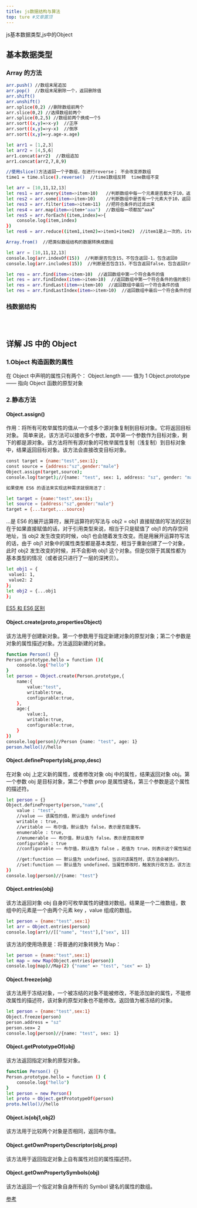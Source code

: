 ```yaml
---
title: js数据结构与算法
top: ture #文章置顶
---
```


js基本数据类型,js中的Object

<!-- more -->

## 基本数据类型

### Array 的方法

```bash
arr.push() //数组末尾追加
arr.pop()  //数组末尾删除一个，返回删除值
arr.shift()
arr.unshift()
arr.splice(0,2) //删除数组前两个
arr.slice(0,2) //选择数组前两个
arr.splice(0,2,5) //数组前两个换成一个5
arr.sort((x,y)=>x-y)  //正序
arr.sort((x,y)=>y-x)  //倒序
arr.sort((x,y)=>y.age-x.age)

let arr1 = [1,2,3]
let arr2 = [4,5,6]
arr1.concat(arr2)  //数组追加
arr1.concat(arr2,7,8,9)

//使用slice()方法返回一个子数组，在进行reverse； 不会改变原数组
time1 = time.slice().reverse()  //time1数组反转  time数组不变
```

```bash
let arr = [10,11,12,13]
let res1 = arr.every(item=>item>10)   //判断数组中每一个元素是否都大于10，返回true或false
let res2 = arr.some(item=>item>10)    //判断数组中是否有一个元素大于10，返回true或false
let res3 = arr.filter(item=>item>11)  //把符合条件的过滤出来
let res4 = arr.map(item=>item+"aaa")  //数组每一项都加“aaa”
let res5 = arr.forEach((item,index)=>{
    console.log(item,index)
})
let res6 = arr.reduce((item1,item2)=>item1+item2)  //item1是上一次的，item是这一次的。这个实现的是数组累加
```

```bash
Array.from()  //把类似数组结构的数据转换成数组
```

```bash
let arr = [10,11,12,13]
console.log(arr.indexOf(15))  //判断是否包含15，不包含返回-1，包含返回0
console.log(arr.includes(15))  //判断是否包含15，不包含返回false，包含返回true

let res = arr.find(item=>item>10)  //返回数组中第一个符合条件的值
let res = arr.findIndex(item=>item>10)  //返回数组中第一个符合条件的值的索引值
let res = arr.findLast(item=>item>10)  //返回数组中最后一个符合条件的值
let res = arr.findLastIndex(item=>item>10)  //返回数组中最后一个符合条件的值的索引值
```

### 栈数据结构


```bash

```

```bash

```

```bash

```

## 详解 JS 中的 Object 

### 1.Object 构造函数的属性

在 Object 中声明的属性只有两个：
Object.length —— 值为 1
Object.prototype —— 指向 Object 函数的原型对象

### 2.静态方法

#### Object.assign()

作用：将所有可枚举属性的值从一个或多个源对象复制到目标对象。它将返回目标对象。
简单来说，该方法可以接收多个参数，其中第一个参数作为目标对象，剩下的都是源对象。该方法将所有源对象的可枚举属性复制（浅复制）到目标对象中，结果返回目标对象。该方法会直接改变目标对象。

```bash
const target = {name:"test",sex:1};
const source = {address:"sz",gender:"male"}
Object.assign(target,source);
console.log(target);//{name: "test", sex: 1, address: "sz", gender: "male"}

如果使用 ES6 的语法来实现这种需求就很简洁了：

let target = {name:"test",sex:1};
let source = {address:"sz",gender:"male"}
target = {...target,...source}
```

...是 ES6 的展开运算符，展开运算符的写法与 obj2 = obj1 直接赋值的写法的区别在于如果直接赋值的话，对于引用类型来说，相当于只是赋值了 obj1 的内存空间地址，当 obj2 发生改变的时候，obj1 也会随着发生改变。而是用展开运算符写法的话，由于 obj1 对象中的属性类型都是基本类型，相当于重新创建了一个对象，此时 obj2 发生改变的时候，并不会影响 obj1 这个对象。但是仅限于其属性都为基本类型的情况（或者说只进行了一层的深拷贝）。

```bash
let obj1 = {
 value1: 1,
 value2: 2
};
let obj2 = {...obj1
};
```

[ES5 和 ES6 区别](https://www.jb51.net/javascript/285980s5x.html)

#### Object.create(proto,propertiesObject)

该方法用于创建新对象。第一个参数用于指定新建对象的原型对象；第二个参数是对象的属性描述对象。方法返回新建的对象。

```bash
function Person() {}
Person.prototype.hello = function (){
    console.log("hello")
}
let person = Object.create(Person.prototype,{
    name:{
        value:"test",
        writable:true,
        configurable:true,
    },
    age:{
        value:1,
        writable:true,
        configurable:true,
    }
})
console.log(person)//Person {name: "test", age: 1}
person.hello()//hello
```

#### Object.defineProperty(obj,prop,desc)

在对象 obj 上定义新的属性，或者修改对象 obj 中的属性，结果返回对象 obj。第一个参数 obj 是目标对象，第二个参数 prop 是属性键名，第三个参数是这个属性的描述符。

```bash
let person = {}
Object.defineProperty(person,"name",{
    value : "test",
    //value —— 该属性的值，默认值为 undefined
    writable : true,
    //writable —— 布尔值，默认值为 false，表示是否能重写。
    enumerable : true,
    //enumerable —— 布尔值，默认值为 false。表示是否能枚举
    configurable : true
    //configurable —— 布尔值，默认值为 false 。若值为 true，则表示这个属性描述符可以被改变，同时该属性也能从对象上删除。

    //get:function —— 默认值为 undefined，当访问该属性时，该方法会被执行。
    //set:function —— 默认值为 undefined，当属性修改时，触发执行改方法，该方法接收一个参数，就是该属性新的值。
})
console.log(person)//{name: "test"}
```

#### Object.entries(obj)

该方法返回对象 obj 自身的可枚举属性的键值对数组。结果是一个二维数组，数组中的元素是一个由两个元素 key ，value 组成的数组。

```bash
let person = {name:"test",sex:1}
let arr = Object.entries(person)
console.log(arr)//[["name", "test"],["sex", 1]]
```

该方法的使用场景是：将普通的对象转换为 Map：

```bash
let person = {name:"test",sex:1}
let map = new Map(Object.entries(person))
console.log(map)//Map(2) {"name" => "test", "sex" => 1}
```

#### Object.freeze(obj)

该方法用于冻结对象，一个被冻结的对象不能被修改，不能添加新的属性，不能修改属性的描述符，该对象的原型对象也不能修改。返回值为被冻结的对象。

```bash
let person = {name:"test",sex:1}
Object.freeze(person)
person.address = "sz"
person.sex= 2
console.log(person)//{name: "test", sex: 1}
```

#### Object.getPrototypeOf(obj)

该方法返回指定对象的原型对象。

```bash
function Person() {}
Person.prototype.hello = function () {
    console.log("hello")
}
let person = new Person()
let proto = Object.getPrototypeOf(person)
proto.hello()//hello
```
#### Object.is(obj1,obj2)
该方法用于比较两个对象是否相同，返回布尔值。
#### Object.getOwnPropertyDescriptor(obj,prop)

该方法用于返回指定对象上自有属性对应的属性描述符。

#### Object.getOwnPropertySymbols(obj)

该方法返回一个指定对象自身所有的 Symbol 键名的属性的数组。

[参考](https://blog.csdn.net/local_752/article/details/125640843)
```bash

```

```bash

```

```bash

```
